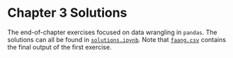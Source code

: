 # Chapter 3 Solutions

The end-of-chapter exercises focused on data wrangling in `pandas`. The solutions can all be found in [`solutions.ipynb`](./solutions.ipynb). Note that [`faang.csv`](./faang.csv) contains the final output of the first exercise.
